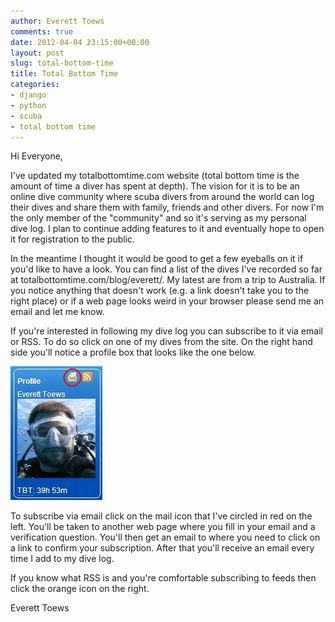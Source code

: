 ```yaml
---
author: Everett Toews
comments: true
date: 2012-04-04 23:15:00+00:00
layout: post
slug: total-bottom-time
title: Total Bottom Time
categories:
- django
- python
- scuba
- total bottom time
---
```


Hi Everyone,



I've updated my totalbottomtime.com website (total bottom time is the amount of time a diver has spent at depth). The vision for it is to be an online dive community where scuba divers from around the world can log their dives and share them with family, friends and other divers. For now I'm the only member of the "community" and so it's serving as my personal dive log. I plan to continue adding features to it and eventually hope to open it for registration to the public.




In the meantime I thought it would be good to get a few eyeballs on it if you'd like to have a look. You can find a list of the dives I've recorded so far at totalbottomtime.com/blog/everett/. My latest are from a trip to Australia. If you notice anything that doesn't work (e.g. a link doesn't take you to the right place) or if a web page looks weird in your browser please send me an email and let me know.




If you're interested in following my dive log you can subscribe to it via email or RSS. To do so click on one of my dives from the site. On the right hand side you'll notice a profile box that looks like the one below.




[![](/img/posts/profile.jpg?w=147)](/img/posts/profile.jpg)



To subscribe via email click on the mail icon that I've circled in red on the left. You'll be taken to another web page where you fill in your email and a verification question. You'll then get an email to where you need to click on a link to confirm your subscription. After that you'll receive an email every time I add to my dive log.




If you know what RSS is and you're comfortable subscribing to feeds then click the orange icon on the right.




Everett Toews

![]()
